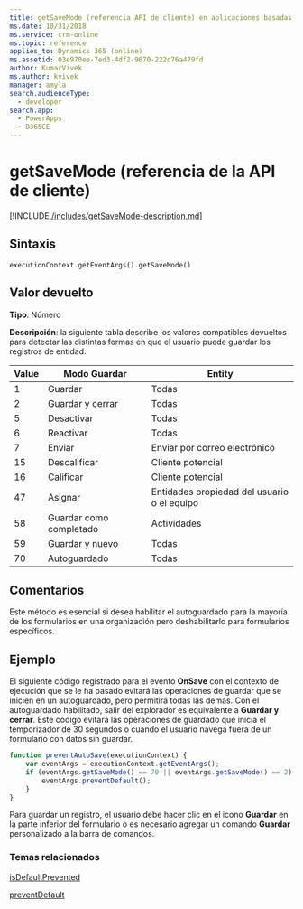 ```yaml
---
title: getSaveMode (referencia API de cliente) en aplicaciones basadas en modelos | Microsoft Docs
ms.date: 10/31/2018
ms.service: crm-online
ms.topic: reference
applies_to: Dynamics 365 (online)
ms.assetid: 03e970ee-7ed3-4df2-9670-222d76a479fd
author: KumarVivek
ms.author: kvivek
manager: amyla
search.audienceType:
  - developer
search.app:
  - PowerApps
  - D365CE
---
```

# <a name="getsavemode-client-api-reference"></a>getSaveMode (referencia de la API de cliente)



[!INCLUDE[./includes/getSaveMode-description.md](./includes/getSaveMode-description.md)]

## <a name="syntax"></a>Sintaxis

`executionContext.getEventArgs().getSaveMode()`

## <a name="return-value"></a>Valor devuelto

**Tipo**: Número

**Descripción**: la siguiente tabla describe los valores compatibles devueltos para detectar las distintas formas en que el usuario puede guardar los registros de entidad.

|Value |Modo Guardar |Entity|
|---|---|---|
|1|Guardar|Todas|
|2|Guardar y cerrar|Todas|
|5|Desactivar|Todas|
|6|Reactivar|Todas|
|7|Enviar|Enviar por correo electrónico|
|15|Descalificar|Cliente potencial|
|16|Calificar|Cliente potencial|
|47|Asignar|Entidades propiedad del usuario o el equipo|
|58|Guardar como completado|Actividades|
|59|Guardar y nuevo|Todas|
|70|Autoguardado|Todas|

## <a name="remarks"></a>Comentarios

Este método es esencial si desea habilitar el autoguardado para la mayoría de los formularios en una organización pero deshabilitarlo para formularios específicos.  

## <a name="example"></a>Ejemplo

El siguiente código registrado para el evento **OnSave** con el contexto de ejecución que se le ha pasado evitará las operaciones de guardar que se inicien en un autoguardado, pero permitirá todas las demás. Con el autoguardado habilitado, salir del explorador es equivalente a **Guardar y cerrar**. Este código evitará las operaciones de guardado que inicia el temporizador de 30 segundos o cuando el usuario navega fuera de un formulario con datos sin guardar.

```JavaScript
function preventAutoSave(executionContext) {
    var eventArgs = executionContext.getEventArgs();
    if (eventArgs.getSaveMode() == 70 || eventArgs.getSaveMode() == 2) {
        eventArgs.preventDefault();
    }
}
```

Para guardar un registro, el usuario debe hacer clic en el icono **Guardar** en la parte inferior del formulario o es necesario agregar un comando **Guardar** personalizado a la barra de comandos.

### <a name="related-topics"></a>Temas relacionados

[isDefaultPrevented](isDefaultPrevented.md)

[preventDefault](preventDefault.md)

